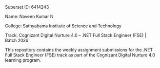 Superset ID: 6414243

Name: Naveen Kumar N

College: Sathyabama Institute of Science and Technology

Track: Cognizant Digital Nurture 4.0 – .NET Full Stack Engineer (FSE) | Batch 2026

This repository contains the weekly assignment submissions for the .NET Full Stack Engineer (FSE) track as part of the Cognizant Digital Nurture 4.0 learning program.
